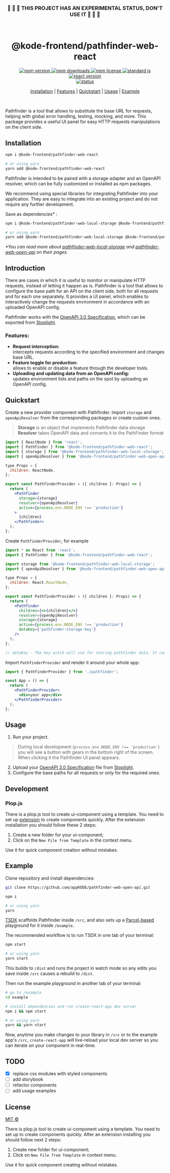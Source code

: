 <div align="center">

### :construction: :construction: :construction: THIS PROJECT HAS AN EXPERIMENTAL STATUS, DON'T USE IT :construction: :construction: :construction:

&nbsp;

# @kode-frontend/pathfinder-web-react

  <a href="https://www.npmjs.com/package/@kode-frontend/pathfinder-web-react">
    <img alt="npm version" src="https://img.shields.io/npm/v/@kode-frontend/pathfinder-web-react.svg">
  </a>
  <a href="https://www.npmjs.com/package/@kode-frontend/pathfinder-web-react">
    <img alt="npm downloads" src="https://img.shields.io/npm/dt/@kode-frontend/pathfinder-web-react.svg">
  </a>
  <a href="https://github.com/appKODE/pathfinder-web-react/blob/main/LICENSE">
    <img alt="npm license" src="https://img.shields.io/npm/l/@kode-frontend/pathfinder-web-react.svg">
  </a>
  <a href="https://standardjs.com">
    <img alt="standard js" src="https://img.shields.io/badge/code_style-standard-brightgreen.svg">
  </a>
  <a href="https://reactjs.org/">
    <img alt="react version" src="https://img.shields.io/badge/react->=16-green?style=flat&logo">
  </a>
  <br>
  <a href="#">
    <img alt="status" src="https://img.shields.io/badge/status-experimental-red?style=flat&logo">
  </a>

  <p>
    <a href="#installation">Installation</a> | 
    <a href="#features">Features</a> |
    <a href="#quickstart">Quickstart</a> |
    <a href="#usage">Usage</a> |
    <a href="#example">Example</a>
  </p>
  
</div>
&nbsp;

Pathfinder is a tool that allows to substitute the base URL for requests, helping with global error handling, testing, mocking, and more. This package provides a useful UI panel for easy HTTP requests manipulations on the client side.

## Installation

```bash
npm i @kode-frontend/pathfinder-web-react

# or using yarn
yarn add @kode-frontend/pathfinder-web-react
```

Pathfinder is intended to be paired with a storage adapter and an OpenAPI resolver, which can be fully customized or installed as npm packages.

We recommend using special libraries for integrating Pathfinder into your application. They are easy to integrate into an existing project and do not require any further development.

Save as dependencies\* :

```bash
npm i @kode-frontend/pathfinder-web-local-storage @kode-frontend/pathfinder-web-open-api

# or using yarn
yarn add @kode-frontend/pathfinder-web-local-storage @kode-frontend/pathfinder-web-open-api
```

_\*You can read more about [pathfinder-web-local-storage](https://www.npmjs.com/package/@kode-frontend/pathfinder-web-local-storage) and [pathfinder-web-open-api](https://www.npmjs.com/package/@kode-frontend/pathfinder-web-open-api) on their pages._

## Introduction

There are cases in which it is useful to monitor or manipulate HTTP requests, instead of letting it happen as is. Pathfinder is a tool that allows to configure the base path for an API on the client side, both for all requests and for each one separately. It provides a UI panel, which enables to interactively change the requests environment in accordance with an uploaded OpenAPI config.

Pathfinder works with the [OpenAPI 3.0 Specification](https://swagger.io/specification/), which can be exported from [Stoplight](https://stoplight.io/).

### Features:

- **Request interception:**\
   intercepts requests according to the specified environment and changes base URL.
- **Feature toggle for production:**\
   allows to enable or disable a feature through the developer tools.
- **Uploading and updating data from an OpenAPI config:**\
   updates environment lists and paths on the spot by uploading an OpenAPI config.

## Quickstart

Create a new provider component with Pathfinder. Import `storage` and `openApiResolver` from the corresponding packages or create custom ones.

> **Storage** is an object that implements Pathfinder data storage\
> **Resolver** takes OpenAPI data and converts it to the PathFinder format

```jsx
import { ReactNode } from 'react';
import { Pathfinder } from '@kode-frontend/pathfinder-web-react';
import { storage } from '@kode-frontend/pathfinder-web-local-storage';
import { openApiResolver } from '@kode-frontend/pathfinder-web-open-api';

type Props = {
  children: ReactNode,
};

export const PathfinderProvider = ({ children }: Props) => {
  return (
    <Pathfinder
      storage={storage}
      resolver={openApiResolver}
      active={process.env.NODE_ENV !== 'production'}
    >
      {children}
    </Pathfinder>
  );
};
```

Create `PathfinderProvider`, for example

```jsx
import * as React from 'react';
import { Pathfinder } from '@kode-frontend/pathfinder-web-react';

import storage from '@kode-frontend/pathfinder-web-local-storage';
import { openApiResolver } from '@kode-frontend/pathfinder-web-open-api';

type Props = {
  children: React.ReactNode,
};

export const PathfinderProvider = ({ children }: Props) => {
  return (
    <Pathfinder
      children={<>{children}</>}
      resolver={openApiResolver}
      storage={storage}
      active={process.env.NODE_ENV !== 'production'}
      dataKey={'pathfinder-storage-key'}
    />
  );
};

// dataKey - The key witch will use for storing pathfinder data. It can use for versioning storage by with app version.
```

Import `PathfinderProvider` and render it around your whole app:

```jsx
import { PathfinderProvider } from './pathfinder';

const App = () => {
  return (
    <PathfinderProvider>
      <div>your app</div>
    </PathfinderProvider>
  );
};
```

## Usage

1. Run your project.

> During local development (`process.env.NODE_ENV !== 'production'`) you will see a button with gears in the bottom right of the screen. When clicking it the Pathfinder UI panel appears.

<!-- TODO: добавить скрин с панелью -->

2. Upload your [OpenAPI 3.0 Specification](https://swagger.io/specification/) file from [Stoplight](https://stoplight.io/).
3. Configure the base paths for all requests or only for the required ones.

## Development 
### Plop.js
There is a plop.js tool to create ui-component using a template. You need to set up [extension](https://marketplace.visualstudio.com/items?itemName=SamKirkland.plop-templates) to create components quickly. After the extension installation you should follow these 2 steps: 
1. Create a new folder for your ui-component;
2. Click on the `New File from Template` in the context menu.

Use it for quick component creation without mistakes.

## Example

Clone repository and install dependencies:

```bash
git clone https://github.com/appKODE/pathfinder-web-open-api.git

npm i

# or using yarn
yarn
```

[TSDX](https://tsdx.io/) scaffolds Pathfinder inside `/src`, and also sets up a [Parcel-based](https://parceljs.org) playground for it inside `/example`.

The recommended workflow is to run TSDX in one tab of your terminal:

```bash
npm start

# or using yarn
yarn start
```

This builds to `/dist` and runs the project in watch mode so any edits you save inside `/src` causes a rebuild to `/dist`.

Then run the example playground in another tab of your terminal:

```bash
# go to /example
cd example

# install dependencies and run create-react-app dev server
npm i && npm start

# or using yarn
yarn && yarn start
```

Now, anytime you make changes to your library in `/src` or to the example app's `/src`, `create-react-app` will live-reload your local dev server so you can iterate on your component in real-time.

## TODO

- [x] replace css modules with styled components
- [ ] add storybook
- [ ] refactor components
- [ ] add usage examples

## License

[MIT ©](https://github.com/appKODE/pathfinder-web-react/LICENCE)

There is plop.js tool to create ui-component using a template. You need to set  up to create components quickly. After an extension installing you should follow next 2 steps: 
1. Create new folder for ui-component;
2. Click on `New File from Template` in context menu.

Use it for quick component creating without mistakes.